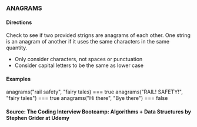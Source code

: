 ### ANAGRAMS

#### Directions
  Check to see if two provided strigns are anagrams of each other. 
  One string is an anagram of another if it uses the same characters in the same quantity.
  
  - Only consider characters, not spaces or punctuation
  - Consider capital letters to be the same as lower case


#### Examples
  anagrams("rail safety", "fairy tales) === true
  anagrams("RAIL! SAFETY!", "fairy tales") === true 
  anagrams("Hi there", "Bye there") === false

#### Source: The Coding Interview Bootcamp: Algorithms + Data Structures by Stephen Grider at Udemy 